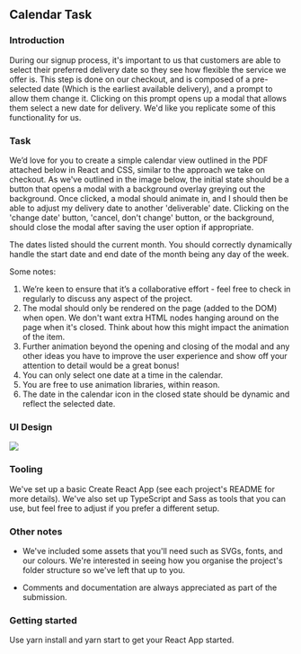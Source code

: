 ## Calendar Task

### Introduction

During our signup process, it's important to us that customers are able to select their preferred delivery date so they see how flexible the service we offer is. This step is done on our checkout, and is composed of a pre-selected date (Which is the earliest available delivery), and a prompt to allow them change it. Clicking on this prompt opens up a modal that allows them select a new date for delivery. We'd like you replicate some of this functionality for us.

### Task

We’d love for you to create a simple calendar view outlined in the PDF attached below in React and CSS, similar to the approach we take on checkout. As we've outlined in the image below, the initial state should be a button that opens a modal with a background overlay greying out the background. Once clicked, a modal should animate in, and I should then be able to adjust my delivery date to another 'deliverable' date. Clicking on the 'change date' button, 'cancel, don't change' button, or the background, should close the modal after saving the user option if appropriate.

The dates listed should the current month. You should correctly dynamically handle the start date and end date of the month being any day of the week.

Some notes:

1. We’re keen to ensure that it’s a collaborative effort - feel free to check in regularly to
discuss any aspect of the project.
2. The modal should only be rendered on the page (added to the DOM) when open. We don't want extra HTML nodes hanging around on the page when it's closed. Think about how this might impact the animation of the item.
3. Further animation beyond the opening and closing of the modal and any other ideas you have to improve the user experience and show off your attention to detail would be a great bonus!
4. You can only select one date at a time in the calendar.
5. You are free to use animation libraries, within reason.
6. The date in the calendar icon in the closed state should be dynamic and reflect the selected date.

### UI Design

![](/task.png)

### Tooling

We've set up a basic Create React App (see each project's README for more details). We've also set up TypeScript and Sass as tools that you can use,
but feel free to adjust if you prefer a different setup.


### Other notes

- We've included some assets that you'll need such as SVGs, fonts, and our colours. We're interested in seeing how you organise the project's folder
structure so we've left that up to you.

- Comments and documentation are always appreciated as part of the submission.

### Getting started

Use yarn install and yarn start to get your React App started.